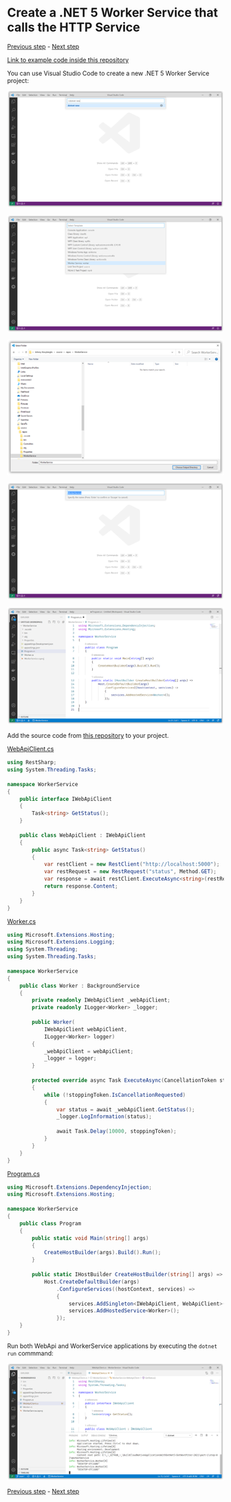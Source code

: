 # Create a .NET 5 Worker Service that calls the HTTP Service

[Previous step](step-01.md) - [Next step](step-03.md)

[Link to example code inside this repository](part-1/step-02/)

You can use Visual Studio Code to create a new .NET 5 Worker Service project:

![image](images/sshot-01.png)

![image](images/sshot-08.png)

![image](images/sshot-09.png)

![image](images/sshot-10.png)

![image](images/sshot-11.png)

Add the source code from [this repository](part-1/step-02/WorkerService) to your project.

[WebApiClient.cs](part-1/step-02/WorkerService/WebApiClient.cs)

```csharp
using RestSharp;
using System.Threading.Tasks;

namespace WorkerService
{
    public interface IWebApiClient
    {
        Task<string> GetStatus();
    }

    public class WebApiClient : IWebApiClient
    {
        public async Task<string> GetStatus()
        {
            var restClient = new RestClient("http://localhost:5000");
            var restRequest = new RestRequest("status", Method.GET);
            var response = await restClient.ExecuteAsync<string>(restRequest);
            return response.Content;
        }
    }
}
```

[Worker.cs](part-1/step-02/WorkerService/Worker.cs)

```csharp
using Microsoft.Extensions.Hosting;
using Microsoft.Extensions.Logging;
using System.Threading;
using System.Threading.Tasks;

namespace WorkerService
{
    public class Worker : BackgroundService
    {
        private readonly IWebApiClient _webApiClient;
        private readonly ILogger<Worker> _logger;

        public Worker(
            IWebApiClient webApiClient,
            ILogger<Worker> logger)
        {
            _webApiClient = webApiClient;
            _logger = logger;
        }

        protected override async Task ExecuteAsync(CancellationToken stoppingToken)
        {
            while (!stoppingToken.IsCancellationRequested)
            {
                var status = await _webApiClient.GetStatus();
                _logger.LogInformation(status);

                await Task.Delay(10000, stoppingToken);
            }
        }
    }
}
```

[Program.cs](part-1/step-02/WorkerService/Program.cs)

```csharp
using Microsoft.Extensions.DependencyInjection;
using Microsoft.Extensions.Hosting;

namespace WorkerService
{
    public class Program
    {
        public static void Main(string[] args)
        {
            CreateHostBuilder(args).Build().Run();
        }

        public static IHostBuilder CreateHostBuilder(string[] args) =>
            Host.CreateDefaultBuilder(args)
                .ConfigureServices((hostContext, services) =>
                {
                    services.AddSingleton<IWebApiClient, WebApiClient>();
                    services.AddHostedService<Worker>();
                });
    }
}
```

Run both WebApi and WorkerService applications by executing the ```dotnet run``` commmand:

![image](images/sshot-12.png)

[Previous step](step-01.md) - [Next step](step-03.md)